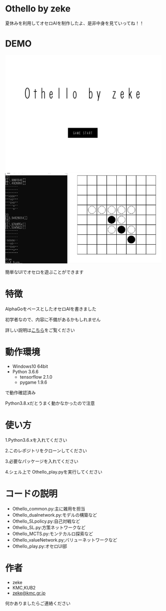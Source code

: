 #  Othello by zeke

夏休みを利用してオセロAIを制作したよ、是非中身を見ていってね！！

# DEMO

 ![title](/Image/Title.PNG "title")
 ![game](/Image/play.gif "game")

簡単なUIでオセロを遊ぶことができます

# 特徴
AlphaGoをベースとしたオセロAIを書きました

初学者なので、内容に不備があるかもしれません

詳しい説明は[こちら](https://transnt-my.sharepoint.com/:p:/g/personal/zeke_transnt_onmicrosoft_com/EQg5zblqTj1DphUZWgqpmA8BYOimb98m0xl9yG0zlvbIcw?rtime=8znC9JBd2Eg)をご覧ください

# 動作環境

* Windows10 64bit 
* Python 3.6.6
    * tensorflow 2.1.0
    * pygame 1.9.6

で動作確認済み

Python3.8.xだとうまく動かなかったので注意

# 使い方
1.Python3.6.xを入れてください

2.このレポジトリをクローンしてください

3.必要なパッケージを入れてください

4.シェル上で Othello_play.pyを実行してください

# コードの説明

* Othello_common.py:主に雑用を担当
* Othello_dualnetwork.py:モデルの構築など
* Othello_SLpolicy.py:自己対戦など
* Othello_SL.py:方策ネットワークなど
* Othello_MCTS.py:モンテカルロ探索など
* Othello_valueNetwork.py;バリューネットワークなど
* Othello_play.py:オセロUI部

# 作者
* zeke
* KMC,KUB2
* zeke@kmc.gr.jp

何かありましたらご連絡ください
